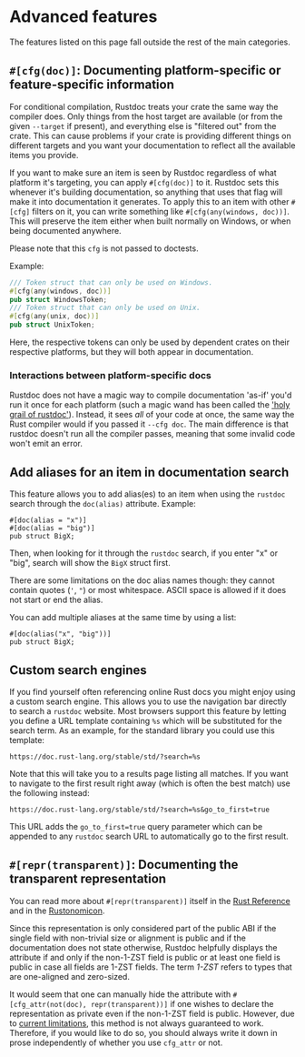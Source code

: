 # Advanced features

The features listed on this page fall outside the rest of the main categories.

## `#[cfg(doc)]`: Documenting platform-specific or feature-specific information

For conditional compilation, Rustdoc treats your crate the same way the compiler does. Only things
from the host target are available (or from the given `--target` if present), and everything else is
"filtered out" from the crate. This can cause problems if your crate is providing different things
on different targets and you want your documentation to reflect all the available items you
provide.

If you want to make sure an item is seen by Rustdoc regardless of what platform it's targeting,
you can apply `#[cfg(doc)]` to it. Rustdoc sets this whenever it's building documentation, so
anything that uses that flag will make it into documentation it generates. To apply this to an item
with other `#[cfg]` filters on it, you can write something like `#[cfg(any(windows, doc))]`.
This will preserve the item either when built normally on Windows, or when being documented
anywhere.

Please note that this `cfg` is not passed to doctests.

Example:

```rust
/// Token struct that can only be used on Windows.
#[cfg(any(windows, doc))]
pub struct WindowsToken;
/// Token struct that can only be used on Unix.
#[cfg(any(unix, doc))]
pub struct UnixToken;
```

Here, the respective tokens can only be used by dependent crates on their respective platforms, but
they will both appear in documentation.

### Interactions between platform-specific docs

Rustdoc does not have a magic way to compile documentation 'as-if' you'd run it once for each
platform (such a magic wand has been called the ['holy grail of rustdoc'][#1998]). Instead,
it sees *all* of your code at once, the same way the Rust compiler would if you passed it
`--cfg doc`. The main difference is that rustdoc doesn't run all the compiler passes, meaning
that some invalid code won't emit an error.

[#1998]: https://github.com/rust-lang/rust/issues/1998

## Add aliases for an item in documentation search

This feature allows you to add alias(es) to an item when using the `rustdoc` search through the
`doc(alias)` attribute. Example:

```rust,no_run
#[doc(alias = "x")]
#[doc(alias = "big")]
pub struct BigX;
```

Then, when looking for it through the `rustdoc` search, if you enter "x" or
"big", search will show the `BigX` struct first.

There are some limitations on the doc alias names though: they cannot contain quotes (`'`, `"`)
or most whitespace. ASCII space is allowed if it does not start or end the alias.

You can add multiple aliases at the same time by using a list:

```rust,no_run
#[doc(alias("x", "big"))]
pub struct BigX;
```

## Custom search engines

If you find yourself often referencing online Rust docs you might enjoy using a custom search
engine. This allows you to use the navigation bar directly to search a `rustdoc` website.
Most browsers support this feature by letting you define a URL template containing `%s`
which will be substituted for the search term. As an example, for the standard library you could use
this template:

```text
https://doc.rust-lang.org/stable/std/?search=%s
```

Note that this will take you to a results page listing all matches. If you want to navigate to the first
result right away (which is often the best match) use the following instead:

```text
https://doc.rust-lang.org/stable/std/?search=%s&go_to_first=true
```

This URL adds the `go_to_first=true` query parameter which can be appended to any `rustdoc` search URL
to automatically go to the first result.

## `#[repr(transparent)]`: Documenting the transparent representation

You can read more about `#[repr(transparent)]` itself in the [Rust Reference][repr-trans-ref] and
in the [Rustonomicon][repr-trans-nomicon].

Since this representation is only considered part of the public ABI if the single field with non-trivial
size or alignment is public and if the documentation does not state otherwise, Rustdoc helpfully displays
the attribute if and only if the non-1-ZST field is public or at least one field is public in case all
fields are 1-ZST fields. The term *1-ZST* refers to types that are one-aligned and zero-sized.

It would seem that one can manually hide the attribute with `#[cfg_attr(not(doc), repr(transparent))]`
if one wishes to declare the representation as private even if the non-1-ZST field is public.
However, due to [current limitations][cross-crate-cfg-doc], this method is not always guaranteed to work.
Therefore, if you would like to do so, you should always write it down in prose independently of whether
you use `cfg_attr` or not.

[repr-trans-ref]: https://doc.rust-lang.org/reference/type-layout.html#the-transparent-representation
[repr-trans-nomicon]: https://doc.rust-lang.org/nomicon/other-reprs.html#reprtransparent
[cross-crate-cfg-doc]: https://github.com/rust-lang/rust/issues/114952
